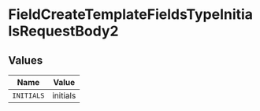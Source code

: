 # FieldCreateTemplateFieldsTypeInitialsRequestBody2


## Values

| Name       | Value      |
| ---------- | ---------- |
| `INITIALS` | initials   |
